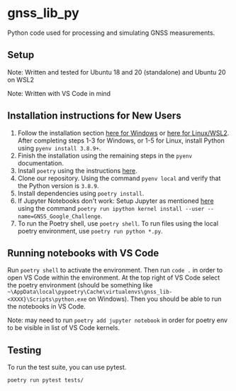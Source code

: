 # gnss_lib_py
Python code used for processing and simulating GNSS measurements.

## Setup
Note: Written and tested for Ubuntu 18 and 20 (standalone) and Ubuntu 20 on WSL2 

Note: Written with VS Code in mind

## Installation instructions for New Users
1. Follow the installation section [here for Windows](https://pypi.org/project/pyenv-win/) or [here for Linux/WSL2](https://github.com/pyenv/pyenv#installation). After completing steps 1-3 for Windows, or 1-5 for Linux,  install Python using `pyenv install 3.8.9+`.
2. Finish the installation using the remaining steps in the `pyenv` documentation. 
3. Install `poetry` using the instructions [here](https://python-poetry.org/docs/#installation).
4. Clone our repository. Using the command `pyenv local` and verify that the Python version is `3.8.9`.
5. Install dependencies using `poetry install`.
6. If Jupyter Notebooks don't work: Setup Jupyter as mentioned [here](https://blog.jayway.com/2019/12/28/pyenv-poetry-saviours-in-the-python-chaos/) using the command `poetry run ipython kernel install --user --name=GNSS_Google_Challenge`.
7. To run the Poetry shell, use `poetry shell`. To run files using the local poetry environment, use `poetry run python *.py`.

## Running notebooks with VS Code
Run `poetry shell` to activate the environment. Then run `code .` in order to open VS Code within the environment. At the top right of VS Code select the poetry environment (should be something like `~\AppData\local\pypoetry\Cache\virtualenvs\gnss_lib-<XXXX}\Scripts\python.exe` on Windows). Then you should be able to run the notebooks in VS Code.

Note: may need to run `poetry add jupyter notebook` in order for poetry env to be visible in list of VS Code kernels.

## Testing
To run the test suite, you can use pytest.
```
poetry run pytest tests/
```
